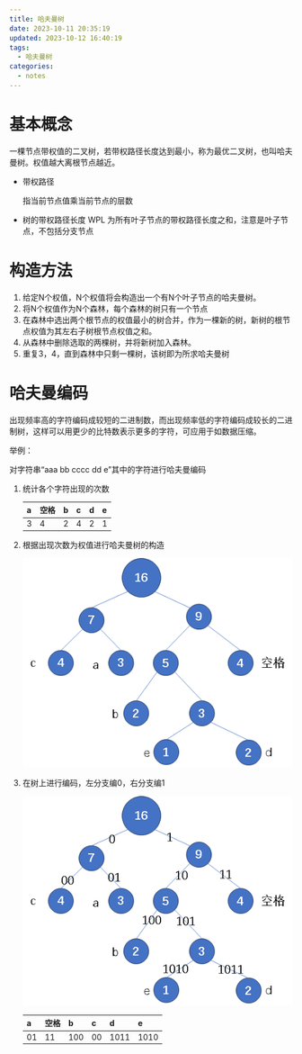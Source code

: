 ```yaml
---
title: 哈夫曼树
date: 2023-10-11 20:35:19
updated: 2023-10-12 16:40:19
tags:
  - 哈夫曼树
categories:
  - notes
---
```


# 基本概念

一棵节点带权值的二叉树，若带权路径长度达到最小，称为最优二叉树，也叫哈夫曼树。权值越大离根节点越近。

- 带权路径

  指当前节点值乘当前节点的层数

- 树的带权路径长度 WPL 为所有叶子节点的带权路径长度之和，注意是叶子节点，不包括分支节点

# 构造方法

1. 给定N个权值，N个权值将会构造出一个有N个叶子节点的哈夫曼树。
2. 将N个权值作为N个森林，每个森林的树只有一个节点
3. 在森林中选出两个根节点的权值最小的树合并，作为一棵新的树，新树的根节点权值为其左右子树根节点权值之和。
4. 从森林中删除选取的两棵树，并将新树加入森林。
5. 重复3，4，直到森林中只剩一棵树，该树即为所求哈夫曼树

# 哈夫曼编码

出现频率高的字符编码成较短的二进制数，而出现频率低的字符编码成较长的二进制树，这样可以用更少的比特数表示更多的字符，可应用于如数据压缩。

举例：

对字符串“aaa bb cccc dd e”其中的字符进行哈夫曼编码

1. 统计各个字符出现的次数

   | a    | 空格 | b    | c    | d    | e    |
   | ---- | ---- | ---- | ---- | ---- | ---- |
   | 3    | 4    | 2    | 4    | 2    | 1    |

2. 根据出现次数为权值进行哈夫曼树的构造

   ![image-20231011222836912](哈夫曼树/image-20231011222836912.png)

3. 在树上进行编码，左分支编0，右分支编1

   ![image-20231011223129396](哈夫曼树/image-20231011223129396.png)

   

   | a    | 空格 | b    | c    | d    | e    |
   | ---- | ---- | ---- | ---- | ---- | ---- |
   | 01   | 11   | 100  | 00   | 1011 | 1010 |